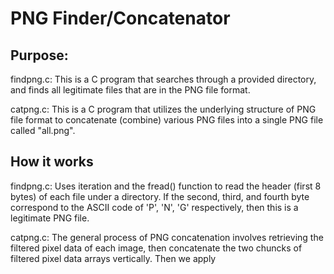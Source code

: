 # PNG Finder/Concatenator

<h2> Purpose: </h2>

<p>
  findpng.c: This is a C program that searches through a provided directory, and finds all legitimate files that are in the PNG file format.
  
  catpng.c: This is a C program that utilizes the underlying structure of PNG file format to concatenate (combine) various PNG files into a single PNG file called "all.png".
</p>

<h2> How it works </h2>

<p>
  findpng.c: Uses iteration and the fread() function to read the header (first 8 bytes) of each file under a directory. If the second, third, and fourth byte correspond to the ASCII code of 'P', 'N', 'G' respectively, then this is a legitimate PNG file.
  
  catpng.c:  The general process of PNG concatenation involves retrieving the filtered pixel data of each image, then concatenate the two chuncks of filtered pixel data arrays vertically. Then we apply 
</p>
